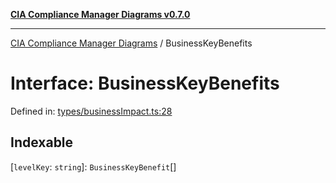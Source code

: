 [**CIA Compliance Manager Diagrams v0.7.0**](../README.md)

***

[CIA Compliance Manager Diagrams](../globals.md) / BusinessKeyBenefits

# Interface: BusinessKeyBenefits

Defined in: [types/businessImpact.ts:28](https://github.com/Hack23/cia-compliance-manager/blob/0a3ec5feaea6fcd6a9f03fda1b8552f4c9fbfab0/src/types/businessImpact.ts#L28)

## Indexable

\[`levelKey`: `string`\]: `BusinessKeyBenefit`[]
